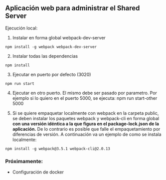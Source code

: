 ## Aplicación web para administrar el Shared Server

Ejecución local:

1) Instalar en forma global webpack-dev-server
```
npm install -g webpack webpack-dev-server
```
2) Instalar todas las dependencias
```
npm install
```
3) Ejecutar en puerto por defecto (3020)
```
npm run start
```
4) Ejecutar en otro puerto. El mismo debe ser pasado por parametro. Por ejemplo si lo quiero en el puerto 5000, se ejecuta:
  npm run start-other 5000

5) Si se quiere empaquetar localmente con webpack en la carpeta public, se deben instalar los paquetes webpack y webpack-cli en forma global __con una versión idéntica a la que figura en el package-lock.json de la aplicación.__ De lo contrario es posible que falle el empaquetamiento por diferencias de versión. A continuación va un ejemplo de como se instala localmente:
```
npm install -g webpack@3.5.1 webpack-cli@2.0.13
```

### Próximamente:

- Configuración de docker